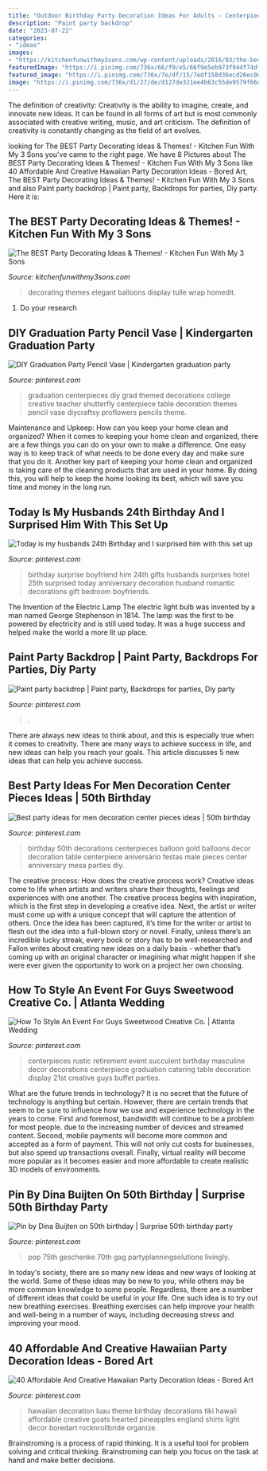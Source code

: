 ```yaml
---
title: "Outdoor Birthday Party Decoration Ideas For Adults - Centerpieces Rustic Retirement Event Succulent Birthday Masculine Decor Decorations Centerpiece Graduation Catering Table Decoration Display 21st Creative Guys Buffet Parties"
description: "Paint party backdrop"
date: "2023-07-22"
categories:
- "ideas"
images:
- "https://kitchenfunwithmy3sons.com/wp-content/uploads/2016/03/the-best-party-decorating-ideas-and-themes-17.jpg"
featuredImage: "https://i.pinimg.com/736x/66/f9/e5/66f9e5eb973f944f74df8c4dc1abb748--succulent-centerpieces-rustic-centerpieces.jpg"
featured_image: "https://i.pinimg.com/736x/7e/df/15/7edf158d36ecd26ec0d6eba51529ae4b.jpg"
image: "https://i.pinimg.com/736x/d1/27/de/d127de321ee4b63c55de9579f66a03c3.jpg"
---
```



The definition of creativity:
Creativity is the ability to imagine, create, and innovate new ideas. It can be found in all forms of art but is most commonly associated with creative writing, music, and art criticism. The definition of creativity is constantly changing as the field of art evolves.

	

		
looking for The BEST Party Decorating Ideas &amp; Themes! - Kitchen Fun With My 3 Sons you've came to the right page. We have 8 Pictures about The BEST Party Decorating Ideas &amp; Themes! - Kitchen Fun With My 3 Sons like 40 Affordable And Creative Hawaiian Party Decoration Ideas - Bored Art, The BEST Party Decorating Ideas &amp; Themes! - Kitchen Fun With My 3 Sons and also Paint party backdrop | Paint party, Backdrops for parties, Diy party. Here it is:
		
    
## The BEST Party Decorating Ideas &amp; Themes! - Kitchen Fun With My 3 Sons

<img loading=lazy src="https://kitchenfunwithmy3sons.com/wp-content/uploads/2016/03/the-best-party-decorating-ideas-and-themes-17.jpg" onerror="this.onerror=null;this.src='https://tse2.mm.bing.net/th?id=OIP.akZrfX1EMY93ZECdfGuinwHaLI&amp;pid=15.1';" alt="The BEST Party Decorating Ideas &amp; Themes! - Kitchen Fun With My 3 Sons">

_Source: kitchenfunwithmy3sons.com_

>decorating themes elegant balloons display tulle wrap homedit. 

	

1. Do your research

    
## DIY Graduation Party Pencil Vase | Kindergarten Graduation Party

<img loading=lazy src="https://i.pinimg.com/736x/7e/df/15/7edf158d36ecd26ec0d6eba51529ae4b.jpg" onerror="this.onerror=null;this.src='https://tse1.mm.bing.net/th?id=OIP.sZa6WQirYWInBeql8iVMogHaLI&amp;pid=15.1';" alt="DIY Graduation Party Pencil Vase | Kindergarten graduation party">

_Source: pinterest.com_

>graduation centerpieces diy grad themed decorations college creative teacher shutterfly centerpiece table decoration themes pencil vase diycraftsy proflowers pencils theme. 

	

Maintenance and Upkeep: How can you keep your home clean and organized?
When it comes to keeping your home clean and organized, there are a few things you can do on your own to make a difference. One easy way is to keep track of what needs to be done every day and make sure that you do it. Another key part of keeping your home clean and organized is taking care of the cleaning products that are used in your home. By doing this, you will help to keep the home looking its best, which will save you time and money in the long run.

    
## Today Is My Husbands 24th Birthday And I Surprised Him With This Set Up

<img loading=lazy src="https://i.pinimg.com/736x/e2/9f/4d/e29f4d2f06ed5ccdaac1ec255d50c64f.jpg" onerror="this.onerror=null;this.src='https://tse4.mm.bing.net/th?id=OIP.LiVw6YLCtFhWKYmUxyqi6QHaJ3&amp;pid=15.1';" alt="Today is my husbands 24th Birthday and I surprised him with this set up">

_Source: pinterest.com_

>birthday surprise boyfriend him 24th gifts husbands surprises hotel 25th surprised today anniversary decoration husband romantic decorations gift bedroom boyfriends. 

	

The Invention of the Electric Lamp
The electric light bulb was invented by a man named George Stephenson in 1814. The lamp was the first to be powered by electricity and is still used today. It was a huge success and helped make the world a more lit up place.

    
## Paint Party Backdrop | Paint Party, Backdrops For Parties, Diy Party

<img loading=lazy src="https://i.pinimg.com/736x/d1/27/de/d127de321ee4b63c55de9579f66a03c3.jpg" onerror="this.onerror=null;this.src='https://tse3.mm.bing.net/th?id=OIP.4eU_BHZjTckkXS8DwpMEUwHaJ3&amp;pid=15.1';" alt="Paint party backdrop | Paint party, Backdrops for parties, Diy party">

_Source: pinterest.com_

>. 

	

There are always new ideas to think about, and this is especially true when it comes to creativity. There are many ways to achieve success in life, and new ideas can help you reach your goals. This article discusses 5 new ideas that can help you achieve success.

    
## Best Party Ideas For Men Decoration Center Pieces Ideas | 50th Birthday

<img loading=lazy src="https://i.pinimg.com/736x/39/47/6a/39476ac75e88531f87264e346d9d585a.jpg" onerror="this.onerror=null;this.src='https://tse2.mm.bing.net/th?id=OIP.5aEM1vidc0sMAEOFRHQowwAAAA&amp;pid=15.1';" alt="Best party ideas for men decoration center pieces ideas | 50th birthday">

_Source: pinterest.com_

>birthday 50th decorations centerpieces balloon gold balloons decor decoration table centerpiece aniversário festas male pieces center anniversary mesa parties diy. 

	

The creative process: How does the creative process work?
Creative ideas come to life when artists and writers share their thoughts, feelings and experiences with one another. The creative process begins with inspiration, which is the first step in developing a creative idea. Next, the artist or writer must come up with a unique concept that will capture the attention of others. Once the idea has been captured, it’s time for the writer or artist to flesh out the idea into a full-blown story or novel. Finally, unless there’s an incredible lucky streak, every book or story has to be well-researched and Fallon writes about creating new ideas on a daily basis - whether that’s coming up with an original character or imagining what might happen if she were ever given the opportunity to work on a project her own choosing.

    
## How To Style An Event For Guys Sweetwood Creative Co. | Atlanta Wedding

<img loading=lazy src="https://i.pinimg.com/736x/66/f9/e5/66f9e5eb973f944f74df8c4dc1abb748--succulent-centerpieces-rustic-centerpieces.jpg" onerror="this.onerror=null;this.src='https://tse4.mm.bing.net/th?id=OIP.Qgyf9zXeokbjXtE5w4TKggHaNK&amp;pid=15.1';" alt="How To Style An Event For Guys Sweetwood Creative Co. | Atlanta Wedding">

_Source: pinterest.com_

>centerpieces rustic retirement event succulent birthday masculine decor decorations centerpiece graduation catering table decoration display 21st creative guys buffet parties. 

	

What are the future trends in technology?
It is no secret that the future of technology is anything but certain. However, there are certain trends that seem to be sure to influence how we use and experience technology in the years to come. 
First and foremost, bandwidth will continue to be a problem for most people. due to the increasing number of devices and streamed content. Second, mobile payments will become more common and accepted as a form of payment. This will not only cut costs for businesses, but also speed up transactions overall. Finally, virtual reality will become more popular as it becomes easier and more affordable to create realistic 3D models of environments.

    
## Pin By Dina Buijten On 50th Birthday | Surprise 50th Birthday Party

<img loading=lazy src="http://media-cache-ak0.pinimg.com/1200x/ac/60/f4/ac60f46cbdb3b0d220c4764d32a9c2ca.jpg" onerror="this.onerror=null;this.src='https://tse2.mm.bing.net/th?id=OIP.je1IT3SAcwbp7bCy2TWg0gHaJ4&amp;pid=15.1';" alt="Pin by Dina Buijten on 50th birthday | Surprise 50th birthday party">

_Source: pinterest.com_

>pop 75th geschenke 70th gag partyplanningsolutions livingly. 

	

In today's society, there are so many new ideas and new ways of looking at the world. Some of these ideas may be new to you, while others may be more common knowledge to some people. Regardless, there are a number of different ideas that could be useful in your life. One such idea is to try out new breathing exercises. Breathing exercises can help improve your health and well-being in a number of ways, including decreasing stress and improving your mood.

    
## 40 Affordable And Creative Hawaiian Party Decoration Ideas - Bored Art

<img loading=lazy src="https://i.pinimg.com/736x/1b/ed/ea/1bedeadcc348eed0a865fcecaf056956--hawaiian-party-decorations-party-decoration-ideas.jpg" onerror="this.onerror=null;this.src='https://tse2.mm.bing.net/th?id=OIP.ixCJDwdGqvpBDtHhfLhY1gHaLG&amp;pid=15.1';" alt="40 Affordable And Creative Hawaiian Party Decoration Ideas - Bored Art">

_Source: pinterest.com_

>hawaiian decoration luau theme birthday decorations tiki hawaii affordable creative goats hearted pineapples england shirts light decor boredart rocknrollbride organize. 

	

Brainstroming is a process of rapid thinking. It is a useful tool for problem solving and critical thinking. Brainstroming can help you focus on the task at hand and make better decisions.

